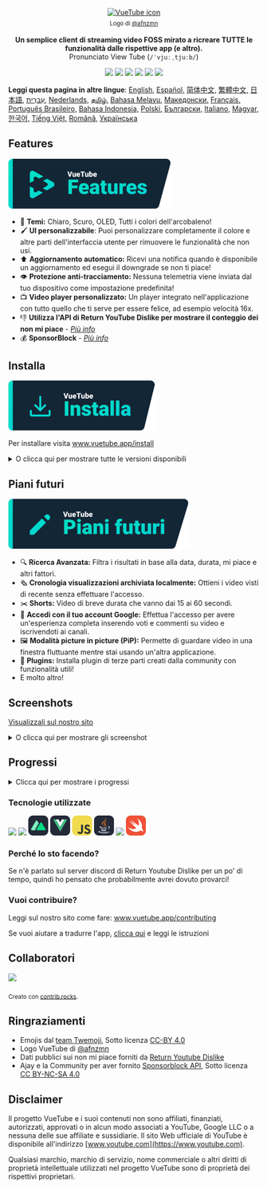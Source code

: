 <p align="center">
  <a href="https://vuetube.app/">
    <img src="https://cdn.discordapp.com/attachments/751596360108605500/980418672331988992/VueTube_Dark.svg" alt="VueTube icon" width="500"/>
  </a>
  </br>
  <sub>Logo di <a href="https://github.com/afnzmn">@afnzmn</a></sub>
  </br>
  </br>
<strong>Un semplice client di streaming video FOSS mirato a ricreare TUTTE le funzionalità dalle rispettive app (e altro).</strong>
</br>
Pronunciato View Tube (<code>/ˈvjuːˌtjuːb/</code>)
</p>

<p align="center">
  <a href="https://github.com/VueTubeApp/VueTube/blob/main/LICENSE" alt="License"><img src="https://img.shields.io/github/license/VueTubeApp/VueTube"></img></a>
  <a href="https://github.com/VueTubeApp/VueTube/actions/workflows/ci.yml" alt="CI"><img src="https://github.com/VueTubeApp/VueTube/actions/workflows/ci.yml/badge.svg"></img></a>
  <a href="https://reddit.com/r/vuetube" alt="Reddit"><img src="https://img.shields.io/reddit/subreddit-subscribers/vuetube?label=r%2FVuetube&logo=reddit&logoColor=white"></img></a>
  <a href="https://t.me/VueTube" alt="Telegram"><img src="https://img.shields.io/endpoint?label=VueTube&url=https%3A%2F%2Ftelegram-badge-4mbpu8e0fit4.runkit.sh%2F%3Furl%3Dhttps%3A%2F%2Ft.me%2FVuetube"></img></a>
  <a href="https://discord.gg/7P8KJrdd5W" alt="Discord"><img src="https://img.shields.io/discord/946587366242533377?label=Discord&style=flat&logo=discord&logoColor=white"></img></a>
  <a href="https://twitter.com/VueTubeApp" alt="Twitter"><img src="https://img.shields.io/twitter/follow/VueTubeApp?label=Follow&style=flat&logo=twitter"></img></a>
</p>

**Leggi questa pagina in altre lingue**: [English,](/readme.md) [Español,](readme.es.md) [简体中文,](readme.zh-hans.md) [繁體中文,](readme.zh-hant.md) [日本語,](readme.ja.md) [עִברִית,](readme.he.md) [Nederlands,](readme.nl.md) [தமிழ்,](readme.ta.md) [Bahasa Melayu,](readme.ms.md) [Македонски,](readme.mk.md) [Français,](readme.fr.md) [Português Brasileiro,](readme.pt-br.md) [Bahasa Indonesia,](readme.id.md) [Polski,](readme.pl.md) [Български,](readme.bg.md) [Italiano,](readme.it.md) [Magyar,](readme.hu.md) [한국어,](readme.kr.md) [Tiếng Việt,](readme.vi.md) [Română,](/readme/readme.ro.md) [Українська](/readme/readme.ua.md)

## Features

<img src="../resources/readme-it/Features.it.svg" alt="VueTube icon" height="100"/>

- 🎨 **Temi:** Chiaro, Scuro, OLED, Tutti i colori dell'arcobaleno!
- 🖌️ **UI personalizzabile**: Puoi personalizzare completamente il colore e altre parti dell'interfaccia utente per rimuovere le funzionalità che non usi.
- ⬆️ **Aggiornamento automatico:** Ricevi una notifica quando è disponibile un aggiornamento ed esegui il downgrade se non ti piace!
- 👁️ **Protezione anti-tracciamento:** Nessuna telemetria viene inviata dal tuo dispositivo come impostazione predefinita!
- 📺 **Video player personalizzato:** Un player integrato nell'applicazione con tutto quello che ti serve per essere felice, ad esempio velocità 16x.
- 👎 **Utilizza l'API di Return YouTube Dislike per mostrare il conteggio dei non mi piace** - [_Più info_](https://returnyoutubedislike.com)
- 💰 **SponsorBlock** - [_Più info_](https://sponsor.ajay.app)
## Installa

<img src="../resources/readme-it/Install.it.svg" alt="VueTube icon" height="100"/>

Per installare visita www.vuetube.app/install

<details>
  <summary>O clicca qui per mostrare tutte le versioni disponibili</summary>
<br />

### Android

| <a href=https://nightly.link/VueTubeApp/VueTube/workflows/ci/main/android.zip><img id="im" width="200" src=../resources/getunstable.png></a> | <a href=https://github.com/VueTubeApp/VueTube/releases/download/0.2/VueTube-Canary-June-15-2022.apk><img id="im" width="200" src=../resources/getcanary.png></a> | <a href=https://vuetube.app/install><img id="im" width="200" src=../resources/getstable.png></a> |
| ------------------------------------------------------------------------------------------------------------------------------------------- | --------------------------------------------------------------------------------------------------------------------------------------------------------------- | ----------------------------------------------------------------------------------------------- |
| Molti bug, ma accesso anticipato alle funzionalità                                                                                          | Meno bug della versione instabile, leggermente più funzionalità della stabile                                                                                   | Non disponibile fino a quando l'app non sarà più sviluppata                                     |

### iOS

| <a href=https://nightly.link/VueTubeApp/VueTube/workflows/ci/main/iOS.zip><img id="im" width="200" src=../resources/getunstable.png></a> | <a href=https://cdn.discordapp.com/attachments/949908267855921163/972164558930198528/VueTube-Canary-May-6-2022.ipa><img id="im" width="200" src=../resources/getcanary.png></a> | <a href=https://vuetube.app/install><img id="im" width="200" src=../resources/getstable.png></a> |
| --------------------------------------------------------------------------------------------------------------------------------------- | ------------------------------------------------------------------------------------------------------------------------------------------------------------------------------ | ----------------------------------------------------------------------------------------------- |
| Molti bug, ma accesso anticipato alle funzionalità                                                                                      | Meno bug della versione instabile, leggermente più funzionalità della stabile                                                                                                  | Non disponibile fino a quando l'app non sarà più sviluppata                                     |

</details>

## Piani futuri

<img src="../resources/readme-it/Plans.it.svg" alt="VueTube icon" height="100"/>

- 🔍 **Ricerca Avanzata:** Filtra i risultati in base alla data, durata, mi piace e altri fattori.
- 🗞️ **Cronologia visualizzazioni archiviata localmente:** Ottieni i video visti di recente senza effettuare l'accesso.
- ✂️ **Shorts:** Video di breve durata che vanno dai 15 ai 60 secondi.
- 🧑 **Accedi con il tuo account Google:** Effettua l'accesso per avere un'esperienza completa inserendo voti e commenti su video e iscrivendoti ai canali.
- 🖼️ **Modalità picture in picture (PiP):** Permette di guardare video in una finestra fluttuante mentre stai usando un'altra applicazione.
- 🧩 **Plugins:** Installa plugin di terze parti creati dalla community con funzionalità utili!
- E molto altro!

## Screenshots

[Visualizzali sul nostro sito](https://www.vuetube.app/info/screenshots)

<details>
  <summary> O clicca qui per mostrare gli screenshot </summary>
<br />
  
<img src="https://vuetube.app/wtch.png" width="400">
<img src="https://vuetube.app/stng.png" width="400">
<img src="https://vuetube.app/srch.png" width="400">
     
</details>

## Progressi

<details>
  <summary> Clicca qui per mostrare i progressi </summary>

 <br>
 
**Generale** | **Player** | [**Extractor**](https://github.com/VueTubeApp/VueTube-Extractor) |
:-: | :-: | :-: |
🟢 Commenti (100%) | 🟢 Play / Stop (100%) | 🟢 Ricerca con auto-completamento (100%) |
🟢 Descrizione (100%) | 🟢 Tocca per mostrare / nascondere i controlli (100%) | 🟢 Pagina Iniziale (100%) |
🟢 Pagina Iniziale (100%) | 🟠 Barra di Progresso (80%) | 🟢 Ricerca (100%)
🟢 Integrazione RYD (100%) | 🟠 Schermo Intero (80%) | 🟠 Informazioni Video (60%) |
🟢 Temi (100%) | 🟠 Seleziona Risoluzione (50%) | 🔴 Canali (0%) |
🟢 Pagina di Riproduzione (100%) | 🔴 Miniplayer (0%) | 🔴 Commenti (0%) |
🟠 Integrazione Sponsorblock (95%) | 🔴 Riproduzione in Background (0%) | 🔴 Chat Live (0%) |
🟠 Aggiornamenti automatici (50%) | 🔴 Picture in Picture (0%) | 🔴 Contenuti in Tendenza (0%)
🟠 Pagina del canale (50%) |  🔴 Sottotitoli (0%) | 🔴 Interazioni (0%) |
🟠 Post della Community (10%) | 🔴 Cards (0%) | 🔴 Playlists (0%) |
🟠 Interfaccia Shorts Personalizzabile (10%) |  | 🔴 Notifiche (0%)
🟠 Interfaccia YT Music Personalizzabile (10%) |  | 🔴 Login (0%)
🟠 Interfaccia Personalizzabile (30%) |  |  |
🟠 Pagina Raccolta (10%) |  |  |
🟠 Risposte (50%) |  |  |
🟠 Plugin di Terze Parti (40%) |  |  |
🟠 VueTube Player (Vedi progresso sulla destra) |  |  |
🟠 VueTube Extractor (Vedi progresso sulla destra) |  |  |
🔴 Cronologia dei video locale (0%) |  |  |
🔴 Pagina Iscrizioni (0%) |  |  |
🔴 Supporto per altre piattaforme (0%) |  |  |
  
</details>

### Tecnologie utilizzate

<a href="https://capacitorjs.com/solution/vue"><img src="https://cdn.discordapp.com/attachments/953538236716814356/955694368742834176/Capacitator-Dark.svg" height=40/></a> <a href="https://vuetifyjs.com/"><img src="https://cdn.discordapp.com/attachments/810799100940255260/973719873467342908/Vuetify-Dark.svg" height=40/></a> <a href="https://nuxtjs.org/"><img src="https://github.com/tandpfun/skill-icons/raw/main/icons/NuxtJS-Dark.svg" height=40/></a> <a href="https://vuejs.org/"><img src="https://github.com/tandpfun/skill-icons/raw/main/icons/VueJS-Dark.svg" height=40/></a> <a href="https://javascript.com/"><img src="https://github.com/tandpfun/skill-icons/raw/main/icons/JavaScript.svg" height=40/></a> <a href="https://java.com/"><img src="https://github.com/tandpfun/skill-icons/raw/main/icons/Java-Dark.svg" height=40/></a> <a href="https://gradle.com/"><img src="https://cdn.discordapp.com/attachments/810799100940255260/955691550560636958/Gradle.svg" height=40/></a> <a href="https://developer.apple.com/swift/"><img src="https://github.com/tandpfun/skill-icons/raw/main/icons/Swift.svg" height=40/></a>

### Perché lo sto facendo?

Se n'è parlato sul server discord di Return Youtube Dislike per un po' di tempo, quindi ho pensato che probabilmente avrei dovuto provarci!

### Vuoi contribuire?

Leggi sul nostro sito come fare: www.vuetube.app/contributing

Se vuoi aiutare a tradurre l'app, [clicca qui](/NUXT/plugins/languages) e leggi le istruzioni

## Collaboratori

<a href="https://github.com/VueTubeApp/VueTube/graphs/contributors">
  <img src="https://contrib.rocks/image?repo=VueTubeApp/VueTube" />
</a>

<sub>Creato con [contrib.rocks](https://contrib.rocks). </sub>

## Ringraziamenti

- Emojis dal [team Twemoji](https://twemoji.twitter.com/), Sotto licenza [CC-BY 4.0](https://creativecommons.org/licenses/by/4.0/)
- Logo VueTube di [@afnzmn](https://github.com/afnzmn)
- Dati pubblici sui non mi piace forniti da [Return Youtube Dislike](https://returnyoutubedislike.com)
- Ajay e la Community per aver fornito [Sponsorblock API](https://sponsor.ajay.app), Sotto licenza [CC BY-NC-SA 4.0](https://creativecommons.org/licenses/by-nc-sa/4.0/)

## Disclaimer

Il progetto VueTube e i suoi contenuti non sono affiliati, finanziati, autorizzati, approvati o in alcun modo associati a YouTube, Google LLC o a nessuna delle sue affiliate e sussidiarie. Il sito Web ufficiale di YouTube è disponibile all'indirizzo [www.youtube.com](https://www.youtube.com).

Qualsiasi marchio, marchio di servizio, nome commerciale o altri diritti di proprietà intellettuale utilizzati nel progetto VueTube sono di proprietà dei rispettivi proprietari.
